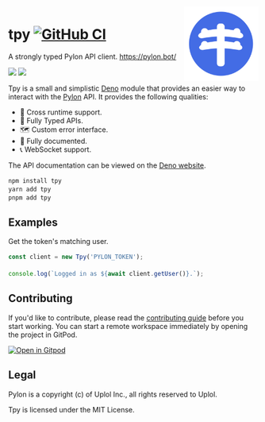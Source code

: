 <img align="right" width="150" alt="pylon" src="https://raw.githubusercontent.com/insyri/tpy/main/.github/assets/pylon.svg">

# tpy [![GitHub CI](https://github.com/insyri/tpy/actions/workflows/ci.yml/badge.svg)](https://github.com/insyri/tpy/actions/workflows/ci.yml)

A strongly typed Pylon API client. https://pylon.bot/

[![](https://shields.io/badge/deno.land/x-05122A?logo=deno&style=for-the-badge)](https://deno.land/x/tpy)
[![](https://shields.io/badge/npmjs.com-05122A?logo=npm&style=for-the-badge)](https://www.npmjs.com/package/tpy)

Tpy is a small and simplistic [Deno](https://deno.land/) module that provides an
easier way to interact with the [Pylon](https://pylon.bot/) API. It provides the
following qualities:

- 🧬 Cross runtime support.
- 🔑 Fully Typed APIs.
- 🗺 Custom error interface.
- 📄 Fully documented.
- 📞 WebSocket support.

The API documentation can be viewed on the
[Deno website](https://deno.land/x/tpy/mod.ts/).

```bash
npm install tpy
yarn add tpy
pnpm add tpy
```

## Examples

Get the token's matching user.

```ts
const client = new Tpy('PYLON_TOKEN');

console.log(`Logged in as ${await client.getUser()}.`);
```

<!-- TODO: add more examples; ws, kv, post deployment, other get stuff -->

## Contributing

If you'd like to contribute, please read the
[contributing guide](.github/CONTRIBUTING.md) before you start working. You can
start a remote workspace immediately by opening the project in GitPod.

[![Open in Gitpod](https://gitpod.io/button/open-in-gitpod.svg)](https://gitpod.io/#https://github.com/insyri/tpy)

## Legal

Pylon is a copyright (c) of Uplol Inc., all rights reserved to Uplol.

Tpy is licensed under the MIT License.
